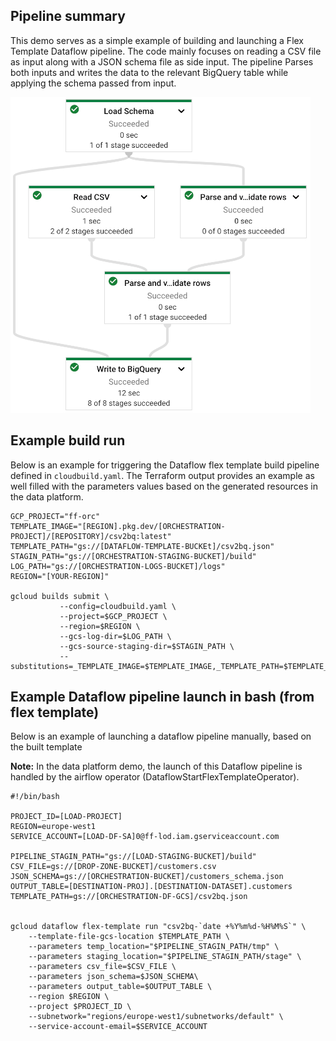 ## Pipeline summary
This demo serves as a simple example of building and launching a Flex Template Dataflow pipeline. The code mainly focuses on reading a CSV file as input along with a JSON schema file as side input. The pipeline Parses both inputs and writes the data to the relevant BigQuery table while applying the schema passed from input.

![Dataflow pipeline overview](../../images/df_demo_pipeline.png "Dataflow pipeline overview")

## Example build run

Below is an example for triggering the Dataflow flex template build pipeline defined in `cloudbuild.yaml`. The Terraform output provides an example as well filled with the parameters values based on the generated resources in the data platform.

```
GCP_PROJECT="ff-orc"
TEMPLATE_IMAGE="[REGION].pkg.dev/[ORCHESTRATION-PROJECT]/[REPOSITORY]/csv2bq:latest"
TEMPLATE_PATH="gs://[DATAFLOW-TEMPLATE-BUCKEt]/csv2bq.json"
STAGIN_PATH="gs://[ORCHESTRATION-STAGING-BUCKET]/build"
LOG_PATH="gs://[ORCHESTRATION-LOGS-BUCKET]/logs"
REGION="[YOUR-REGION]"

gcloud builds submit \
           --config=cloudbuild.yaml \
           --project=$GCP_PROJECT \
           --region=$REGION \
           --gcs-log-dir=$LOG_PATH \
           --gcs-source-staging-dir=$STAGIN_PATH \
           --substitutions=_TEMPLATE_IMAGE=$TEMPLATE_IMAGE,_TEMPLATE_PATH=$TEMPLATE_PATH,_DOCKER_DIR="."
```

## Example Dataflow pipeline launch in bash (from flex template)

Below is an example of launching a dataflow pipeline manually, based on the built template

**Note:** In the data platform demo, the launch of this Dataflow pipeline is handled by the airflow operator (DataflowStartFlexTemplateOperator).

```
#!/bin/bash

PROJECT_ID=[LOAD-PROJECT]
REGION=europe-west1
SERVICE_ACCOUNT=[LOAD-DF-SA]0@ff-lod.iam.gserviceaccount.com

PIPELINE_STAGIN_PATH="gs://[LOAD-STAGING-BUCKET]/build"
CSV_FILE=gs://[DROP-ZONE-BUCKET]/customers.csv
JSON_SCHEMA=gs://[ORCHESTRATION-BUCKET]/customers_schema.json
OUTPUT_TABLE=[DESTINATION-PROJ].[DESTINATION-DATASET].customers
TEMPLATE_PATH=gs://[ORCHESTRATION-DF-GCS]/csv2bq.json


gcloud dataflow flex-template run "csv2bq-`date +%Y%m%d-%H%M%S`" \
    --template-file-gcs-location $TEMPLATE_PATH \
    --parameters temp_location="$PIPELINE_STAGIN_PATH/tmp" \
    --parameters staging_location="$PIPELINE_STAGIN_PATH/stage" \
    --parameters csv_file=$CSV_FILE \
    --parameters json_schema=$JSON_SCHEMA\
    --parameters output_table=$OUTPUT_TABLE \
    --region $REGION \
    --project $PROJECT_ID \
    --subnetwork="regions/europe-west1/subnetworks/default" \
    --service-account-email=$SERVICE_ACCOUNT
```
